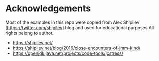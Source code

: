 # Acknowledgements
Most of the examples in this repo were copied from Alex Shipilev [https://twitter.com/shipilev] blog and used for educational purposes
All rights belong to author.
- https://shipilev.net/
- https://shipilev.net/blog/2016/close-encounters-of-jmm-kind/
- https://openjdk.java.net/projects/code-tools/jcstress/